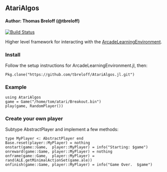 ## AtariAlgos

#### Author: Thomas Breloff (@tbreloff)

[![Build Status](https://travis-ci.org/tbreloff/AtariAlgos.jl.svg?branch=master)](https://travis-ci.org/tbreloff/AtariAlgos.jl)

Higher level framework for interacting with the [ArcadeLearningEnvironment](https://github.com/nowozin/ArcadeLearningEnvironment.jl).

### Install

Follow the setup instructions for ArcadeLearningEnvironment.jl, then:

```
Pkg.clone("https://github.com/tbreloff/AtariAlgos.jl.git")
```

### Example

```
using AtariAlgos
game = Game("/home/tom/atari/Breakout.bin")
play(game, RandomPlayer())
```

### Create your own player

Subtype AbstractPlayer and implement a few methods:

```
type MyPlayer <: AbstractPlayer end
Base.reset(player::MyPlayer) = nothing
onstart(game::Game,  player::MyPlayer) = info("Starting: $game")
onreward(game::Game, player::MyPlayer) = nothing
onframe(game::Game,  player::MyPlayer) = rand(ALE.getMinimalActionSet(game.ale))
onfinish(game::Game, player::MyPlayer) = info("Game Over.  $game")
```
